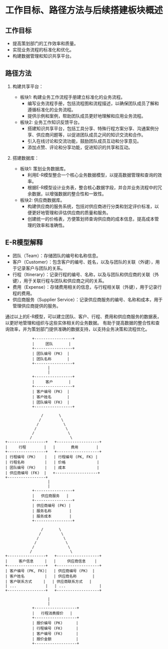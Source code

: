 # 工作目标、路径方法与后续搭建板块概述

## 工作目标

- 提高策划部门的工作效率和质量。
- 实现业务流程的标准化和优化。
- 构建数据管理和知识共享平台。

## 路径方法

1. 构建共享平台：
    - 板块1: 构建业务工作流程手册建立标准化的业务流程。
        - 编写业务流程手册，包括流程图和流程描述，以确保团队成员了解和遵循标准化的业务流程。
        - 提供示例和案例，帮助团队成员更好地理解和应用业务流程。
    - 板块2: 业务工作知识反馈平台。
        - 搭建知识共享平台，包括工具分享、特殊行程方案分享、沟通案例分享、供应商问题等，以促进团队成员之间的知识交流和合作。
        - 引入在线讨论和交流功能，鼓励团队成员互动和分享意见。
        - 添加点赞、评论和分享功能，促进知识的共享和互动。

2. 搭建数据库：
    - 板块1: 策划业务数据库。
        - 利用E-R模型整合一个核心业务数据模型，以提高数据管理和查询的效率。
        - 根据E-R模型设计业务表，整合核心数据字段，并合并业务流程中的冗余数据，以增强数据的整合性和一致性。
    - 板块2: 供应商数据库。
        - 构建供应商的服务系统，包括对供应商进行分类和划定评价标准，以便更好地管理和评估供应商的质量和服务。
        - 创建统一的价格表，方便策划师查询供应商的成本信息，提高成本管理的效率和准确性。

## E-R模型解释

- 团队（Team）：存储团队的编号和名称信息。
- 客户（Customer）：包含客户的编号、姓名，以及与团队的关联（外键），用于记录客户与团队的关系。
- 行程（Itinerary）：记录行程的编号、名称，以及与团队和供应商的关联（外键），用于关联行程与团队和供应商之间的关系。
- 费用（Expense）：存储费用相关的信息，与行程相关联（外键），用于记录行程的费用。
- 供应商服务（Supplier Service）：记录供应商服务的编号、名称和成本，用于管理供应商提供的服务。

通过以上的E-R模型，可以建立团队、客户、行程、费用和供应商服务的数据表，以更好地管理和组织与这些实体相关的业务数据。
有助于提高数据的整合性和查询效率，并为策划部门提供准确的数据支持，以支持业务决策和流程优化。

```
            +-----------------+
            |     团队       |
            +-----------------+
            | 团队编号 (PK)  |
            | 团队名称       |
            +-----------------+
                   |
                   |
            +-----------------+
            |     客户       |
            +-----------------+
            | 客户编号 (PK)  |
            | 客户姓名       |
            | 团队编号 (FK)  |
            +-----------------+

                /       \
               /         \
              /           \
             /             \
            /               \
           /                 \
+-----------------+   +-------------------+
|     行程        |   |       费用        |
+-----------------+   +-------------------+
| 行程编号 (PK)    |   | 行程编号 (PK, FK) |
| 行程名称         |   | 价格              |
| 团队编号 (FK)    |   | 成本              |
| 供应商编号 (FK)  |   +-------------------+
+-----------------+
                   |
                   |
            +-----------------+
            |   供应商服务   |
            +-----------------+
            | 供应商编号 (PK) |
            | 服务名称        |
            | 服务成本        |
            +-----------------+

                /       \
               /         \
              /           \
             /             \
            /               \
           /                 \
+-----------------+   +-------------------+
|     客户信息     |   |     供应商信息    |
+-----------------+   +-------------------+
| 客户编号 (PK, FK)|   | 供应商编号 (PK)  |
| 客户姓名         |   | 供应商名称       |
| 客户联系方式     |   | 供应商联系方式   |
| ...             |   | ...               |
+-----------------+   +-------------------+

                   |
                   |
            +-------------------+
            |   行程消费报价   |
            +-------------------+
            | 报价编号 (PK)      |
            | 行程编号 (FK)      |
            | 客户编号 (FK)      |
            | 报价金额           |
            +-------------------+ 
``` 